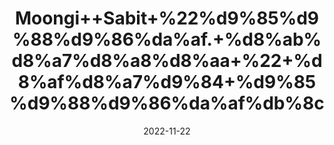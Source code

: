 ---
title: 'Moongi++Sabit+%22%d9%85%d9%88%d9%86%da%af.+%d8%ab%d8%a7%d8%a8%d8%aa+%22+%d8%af%d8%a7%d9%84+%d9%85%d9%88%d9%86%da%af%db%8c'
date: '2022-11-22' 
metatag: '' 
inventory: '0' 
draft: false 
# meta description 
shortDescripton: 'Green+Gram+Whole%22+It+has+high+Antioxidant+Levels+which+may+Reduce+Chronic+Disease+Risk+and+antioxidants+Vitexin+and+Isovitexin+may+Prevent+Heat+Stroke.+'
description: 'Food+Product'
longdescription: ''
tags: ''
brand: ''
subCategory: ''
unit: '250 gm-Pk'
sellCount: '0'
featured: True
# product Price
price: '150.0'
# Product Short Description
shortDescription: 'Green+Gram+Whole%22+It+has+high+Antioxidant+Levels+which+may+Reduce+Chronic+Disease+Risk+and+antioxidants+Vitexin+and+Isovitexin+may+Prevent+Heat+Stroke.+'
productID: 'F13C4F52-6C3B-ED11-996A-005056B3A416'
type: 'products'
category: 'Food+Product' 
thumnailproduct: 'https://eraconnect.blob.core.windows.net/product-images/aminsaddiquidawakhana/58efe87c-90b0-4567-b8f9-9c26f4adcd62.webp' 
images:
  - image: 'https://eraconnect.blob.core.windows.net/product-images/aminsaddiquidawakhana/58efe87c-90b0-4567-b8f9-9c26f4adcd62.webp'  
Variants:
---